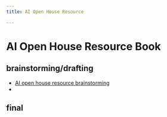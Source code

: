 ```yaml
---
title: AI Open House Resource

---
```


# AI Open House Resource Book

brainstorming/drafting
---

* [AI open house resource brainstorming](/npUKwftaTKuZ6ll-6MTvNA)
* 

final
---





